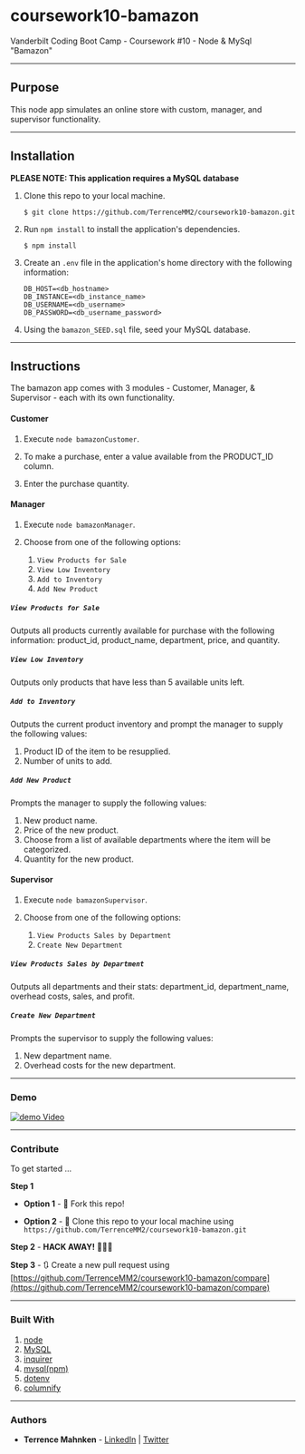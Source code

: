 # coursework10-bamazon
Vanderbilt Coding Boot Camp - Coursework #10 - Node &amp; MySql "Bamazon"

- - -

## Purpose  

This node app simulates an online store with custom, manager, and supervisor functionality.  

- - -

## Installation  

**PLEASE NOTE: This application requires a MySQL database**

1. Clone this repo to your local machine.  

   ```$ git clone https://github.com/TerrenceMM2/coursework10-bamazon.git```  

2. Run `npm install` to install the application's dependencies.  

   ```$ npm install``` 

3. Create an `.env` file in the application's home directory with the following information: 

   ```
   DB_HOST=<db_hostname>
   DB_INSTANCE=<db_instance_name>
   DB_USERNAME=<db_username>
   DB_PASSWORD=<db_username_password>
   ```

4. Using the `bamazon_SEED.sql` file, seed your MySQL database.

- - -

## Instructions  

The bamazon app comes with 3 modules - Customer, Manager, & Supervisor - each with its own functionality.

#### Customer  

1. Execute `node bamazonCustomer`.  

2. To make a purchase, enter a value available from the PRODUCT_ID column.  

3. Enter the purchase quantity.  

#### Manager  

1. Execute `node bamazonManager`.  

2. Choose from one of the following options:
   1. `View Products for Sale`
   2. `View Low Inventory`
   3. `Add to Inventory`
   4. `Add New Product`

##### `View Products for Sale`

Outputs all products currently available for purchase with the following information: product_id, product_name, department, price, and quantity.  

##### `View Low Inventory`  

Outputs only products that have less than 5 available units left.  

##### `Add to Inventory`  

Outputs the current product inventory and prompt the manager to supply the following values:
  1. Product ID of the item to be resupplied.
  2. Number of units to add.

##### `Add New Product`

Prompts the manager to supply the following values:
  1. New product name.  
  2. Price of the new product.
  3. Choose from a list of available departments where the item will be categorized.  
  4. Quantity for the new product.  

#### Supervisor  

1. Execute `node bamazonSupervisor`.  

2. Choose from one of the following options:
   1. `View Products Sales by Department`
   2. `Create New Department`

##### `View Products Sales by Department`  

Outputs all departments and their stats: department_id, department_name, overhead costs, sales, and profit.  

##### `Create New Department`  

Prompts the supervisor to supply the following values:
  1. New department name.  
  2. Overhead costs for the new department.

- - -

### Demo

<a href="https://youtu.be/K5pBXHEOusA" target="_blank"><img src="https://i9.ytimg.com/vi/K5pBXHEOusA/mqdefault.jpg?sqp=CMDB2ekF&rs=AOn4CLBboXVpobUgTXqIfvMaWVu0WzGSAQ&time=1563844906409" alt="demo Video"/></a>

- - -

### Contribute  

To get started ...

**Step 1**

- **Option 1** - 🍴 Fork this repo!

- **Option 2** - 👯 Clone this repo to your local machine using `https://github.com/TerrenceMM2/coursework10-bamazon.git`

**Step 2** - **HACK AWAY!** 🔨🔨🔨

**Step 3** - 🔃 Create a new pull request using [https://github.com/TerrenceMM2/coursework10-bamazon/compare](https://github.com/TerrenceMM2/coursework10-bamazon/compare)

- - -

### Built With
1. [node](https://nodejs.org/en/)
2. [MySQL](https://www.mysql.com/)
3. [inquirer](https://www.npmjs.com/package/inquirer)
4. [mysql(npm)](https://www.npmjs.com/package/mysql)
5. [dotenv](https://www.npmjs.com/package/dotenv)
6. [columnify](https://www.npmjs.com/package/columnify)

- - -

### Authors
* **Terrence Mahnken** - [LinkedIn](https://www.linkedin.com/in/terrencemahnken/) | [Twitter](https://twitter.com/TerrenceMahnken)
